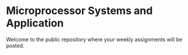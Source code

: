 # Microprocessor Systems and Application

Welcome to the public repository where your weekly assignments will be posted. 
